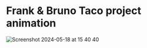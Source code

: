 # Frank & Bruno Taco project animation

![Screenshot 2024-05-18 at 15 40 40](https://github.com/KunnikarB/FB-taco/assets/138579856/7189f6bf-b4d4-4962-81e4-64f3c78975d6)
